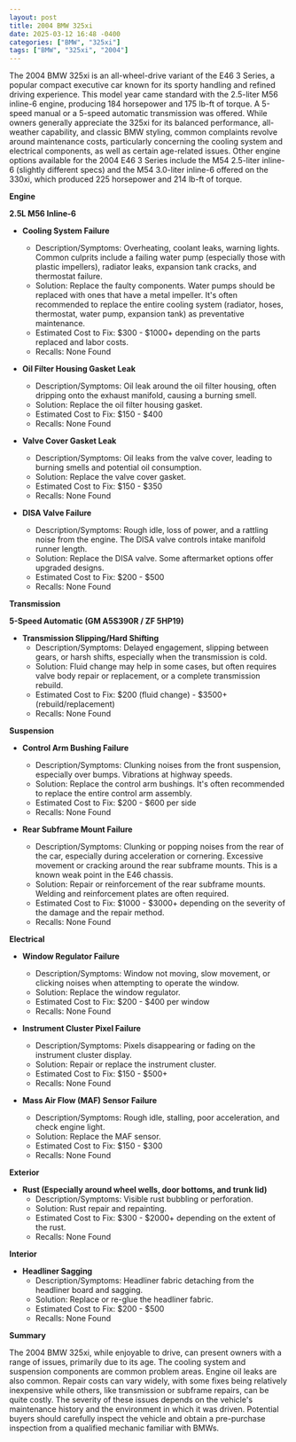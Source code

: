 ```yaml
---
layout: post
title: 2004 BMW 325xi
date: 2025-03-12 16:48 -0400
categories: ["BMW", "325xi"]
tags: ["BMW", "325xi", "2004"]
---
```

The 2004 BMW 325xi is an all-wheel-drive variant of the E46 3 Series, a popular compact executive car known for its sporty handling and refined driving experience. This model year came standard with the 2.5-liter M56 inline-6 engine, producing 184 horsepower and 175 lb-ft of torque. A 5-speed manual or a 5-speed automatic transmission was offered. While owners generally appreciate the 325xi for its balanced performance, all-weather capability, and classic BMW styling, common complaints revolve around maintenance costs, particularly concerning the cooling system and electrical components, as well as certain age-related issues. Other engine options available for the 2004 E46 3 Series include the M54 2.5-liter inline-6 (slightly different specs) and the M54 3.0-liter inline-6 offered on the 330xi, which produced 225 horsepower and 214 lb-ft of torque.

**Engine**

**2.5L M56 Inline-6**

*   **Cooling System Failure**
    *   Description/Symptoms: Overheating, coolant leaks, warning lights. Common culprits include a failing water pump (especially those with plastic impellers), radiator leaks, expansion tank cracks, and thermostat failure.
    *   Solution: Replace the faulty components. Water pumps should be replaced with ones that have a metal impeller. It's often recommended to replace the entire cooling system (radiator, hoses, thermostat, water pump, expansion tank) as preventative maintenance.
    *   Estimated Cost to Fix: $300 - $1000+ depending on the parts replaced and labor costs.
    *   Recalls: None Found

*   **Oil Filter Housing Gasket Leak**
    *   Description/Symptoms: Oil leak around the oil filter housing, often dripping onto the exhaust manifold, causing a burning smell.
    *   Solution: Replace the oil filter housing gasket.
    *   Estimated Cost to Fix: $150 - $400
    *   Recalls: None Found

*   **Valve Cover Gasket Leak**
    *   Description/Symptoms: Oil leaks from the valve cover, leading to burning smells and potential oil consumption.
    *   Solution: Replace the valve cover gasket.
    *   Estimated Cost to Fix: $150 - $350
    *   Recalls: None Found

*   **DISA Valve Failure**
    *   Description/Symptoms: Rough idle, loss of power, and a rattling noise from the engine. The DISA valve controls intake manifold runner length.
    *   Solution: Replace the DISA valve. Some aftermarket options offer upgraded designs.
    *   Estimated Cost to Fix: $200 - $500
    *   Recalls: None Found

**Transmission**

**5-Speed Automatic (GM A5S390R / ZF 5HP19)**

*   **Transmission Slipping/Hard Shifting**
    *   Description/Symptoms: Delayed engagement, slipping between gears, or harsh shifts, especially when the transmission is cold.
    *   Solution: Fluid change may help in some cases, but often requires valve body repair or replacement, or a complete transmission rebuild.
    *   Estimated Cost to Fix: $200 (fluid change) - $3500+ (rebuild/replacement)
    *   Recalls: None Found

**Suspension**

*   **Control Arm Bushing Failure**
    *   Description/Symptoms: Clunking noises from the front suspension, especially over bumps. Vibrations at highway speeds.
    *   Solution: Replace the control arm bushings. It's often recommended to replace the entire control arm assembly.
    *   Estimated Cost to Fix: $200 - $600 per side
    *   Recalls: None Found

*   **Rear Subframe Mount Failure**
    *   Description/Symptoms: Clunking or popping noises from the rear of the car, especially during acceleration or cornering. Excessive movement or cracking around the rear subframe mounts. This is a known weak point in the E46 chassis.
    *   Solution: Repair or reinforcement of the rear subframe mounts. Welding and reinforcement plates are often required.
    *   Estimated Cost to Fix: $1000 - $3000+ depending on the severity of the damage and the repair method.
    *   Recalls: None Found

**Electrical**

*   **Window Regulator Failure**
    *   Description/Symptoms: Window not moving, slow movement, or clicking noises when attempting to operate the window.
    *   Solution: Replace the window regulator.
    *   Estimated Cost to Fix: $200 - $400 per window
    *   Recalls: None Found

*   **Instrument Cluster Pixel Failure**
    *   Description/Symptoms: Pixels disappearing or fading on the instrument cluster display.
    *   Solution: Repair or replace the instrument cluster.
    *   Estimated Cost to Fix: $150 - $500+
    *   Recalls: None Found

*   **Mass Air Flow (MAF) Sensor Failure**
    *   Description/Symptoms: Rough idle, stalling, poor acceleration, and check engine light.
    *   Solution: Replace the MAF sensor.
    *   Estimated Cost to Fix: $150 - $300
    *   Recalls: None Found

**Exterior**

*   **Rust (Especially around wheel wells, door bottoms, and trunk lid)**
    *   Description/Symptoms: Visible rust bubbling or perforation.
    *   Solution: Rust repair and repainting.
    *   Estimated Cost to Fix: $300 - $2000+ depending on the extent of the rust.
    *   Recalls: None Found

**Interior**

*   **Headliner Sagging**
    *   Description/Symptoms: Headliner fabric detaching from the headliner board and sagging.
    *   Solution: Replace or re-glue the headliner fabric.
    *   Estimated Cost to Fix: $200 - $500
    *   Recalls: None Found

**Summary**

The 2004 BMW 325xi, while enjoyable to drive, can present owners with a range of issues, primarily due to its age. The cooling system and suspension components are common problem areas. Engine oil leaks are also common. Repair costs can vary widely, with some fixes being relatively inexpensive while others, like transmission or subframe repairs, can be quite costly. The severity of these issues depends on the vehicle's maintenance history and the environment in which it was driven. Potential buyers should carefully inspect the vehicle and obtain a pre-purchase inspection from a qualified mechanic familiar with BMWs.


